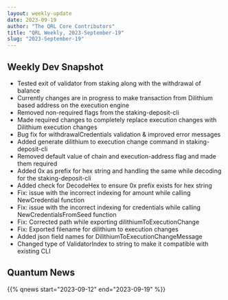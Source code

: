 ```yaml
---
layout: weekly-update
date: 2023-09-19
author: "The QRL Core Contributors"
title: "QRL Weekly, 2023-September-19"
slug: "2023-September-19"
---
```


## Weekly Dev Snapshot

- Tested exit of validator from staking along with the withdrawal of balance
- Currently changes are in progress to make transaction from Dilithium based address on the execution engine
- Removed non-required flags from the staking-deposit-cli
- Made required changes to completely replace execution changes with Dilithium execution changes
- Bug fix for withdrawalCredentials validation & improved error messages
- Added generate dilithium to execution change command in staking-deposit-cli
- Removed default value of chain and execution-address flag and made them required
- Added 0x as prefix for hex string and handling the same while decoding for the staking-deposit-cli
- Added check for DecodeHex to ensure 0x prefix exists for hex string
- Fix: issue with the incorrect indexing for amount while calling NewCredential function
- Fix: issue with the incorrect indexing for credentials while calling NewCredentialsFromSeed function
- Fix: Corrected path while exporting dilithiumToExecutionChange
- Fix: Exported filename for dilithium to execution changes
- Added json field names for DilithiumToExecutionChangeMessage
- Changed type of ValidatorIndex to string to make it compatible with existing CLI

<!--more-->

## Quantum News

{{% qnews start="2023-09-12" end="2023-09-19" %}}
